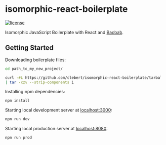 # isomorphic-react-boilerplate

[![license](http://img.shields.io/badge/license-MIT-blue.svg?style=flat)](https://raw.githubusercontent.com/clebert/isomorphic-react-boilerplate/master/LICENSE)

Isomorphic JavaScript Boilerplate with React and [Baobab](https://github.com/Yomguithereal/baobab).

## Getting Started

Downloading boilerplate files:

```sh
cd path_to_my_new_project/

curl -#L https://github.com/clebert/isomorphic-react-boilerplate/tarball/master \
| tar -xzv --strip-components 1
```

Installing npm dependencies:

```sh
npm install
```

Starting local development server at [localhost:3000](http://localhost:3000/):

```sh
npm run dev
```

Starting local production server at [localhost:8080](http://localhost:8080/):

```sh
npm run prod
```
